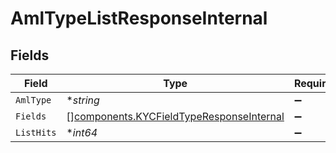 # AmlTypeListResponseInternal


## Fields

| Field                                                                                                | Type                                                                                                 | Required                                                                                             | Description                                                                                          |
| ---------------------------------------------------------------------------------------------------- | ---------------------------------------------------------------------------------------------------- | ---------------------------------------------------------------------------------------------------- | ---------------------------------------------------------------------------------------------------- |
| `AmlType`                                                                                            | **string*                                                                                            | :heavy_minus_sign:                                                                                   | N/A                                                                                                  |
| `Fields`                                                                                             | [][components.KYCFieldTypeResponseInternal](../../models/components/kycfieldtyperesponseinternal.md) | :heavy_minus_sign:                                                                                   | N/A                                                                                                  |
| `ListHits`                                                                                           | **int64*                                                                                             | :heavy_minus_sign:                                                                                   | N/A                                                                                                  |